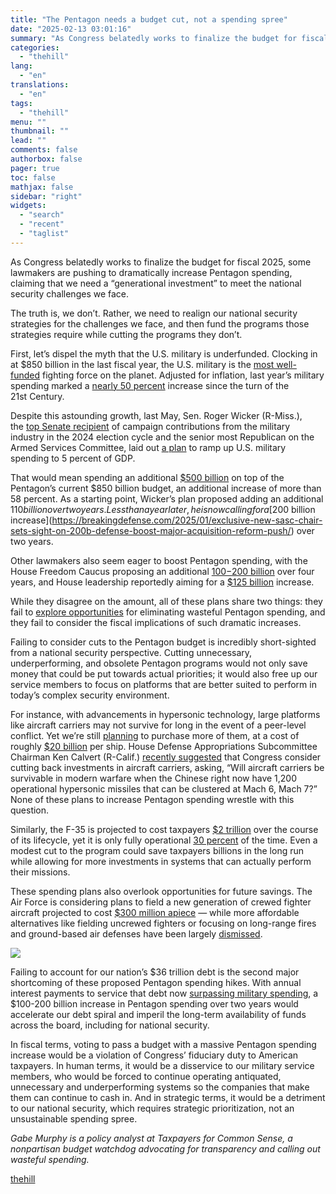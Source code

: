 ```yaml
---
title: "The Pentagon needs a budget cut, not a spending spree"
date: "2025-02-13 03:01:16"
summary: "As Congress belatedly works to finalize the budget for fiscal 2025, some lawmakers are pushing to dramatically increase Pentagon spending, claiming that we need a “generational investment” to meet the national security challenges we face. The truth is, we don’t. Rather, we need to realign our national security strategies for..."
categories:
  - "thehill"
lang:
  - "en"
translations:
  - "en"
tags:
  - "thehill"
menu: ""
thumbnail: ""
lead: ""
comments: false
authorbox: false
pager: true
toc: false
mathjax: false
sidebar: "right"
widgets:
  - "search"
  - "recent"
  - "taglist"
---
```


As Congress belatedly works to finalize the budget for fiscal 2025, some lawmakers are pushing to dramatically increase Pentagon spending, claiming that we need a “generational investment” to meet the national security challenges we face.

The truth is, we don’t. Rather, we need to realign our national security strategies for the challenges we face, and then fund the programs those strategies require while cutting the programs they don’t.

First, let’s dispel the myth that the U.S. military is underfunded. Clocking in at $850 billion in the last fiscal year, the U.S. military is the [most well-funded](https://www.pgpf.org/article/the-united-states-spends-more-on-defense-than-the-next-9-countries-combined/) fighting force on the planet. Adjusted for inflation, last year’s military spending marked a [nearly 50 percent](https://www.stimson.org/2024/current-defense-plans-require-unsustainable-future-spending/) increase since the turn of the 21st Century.

Despite this astounding growth, last May, Sen. Roger Wicker (R-Miss.), the [top Senate recipient](https://www.opensecrets.org/industries/recips?code=D&cycle=2024&ind=D&mem=Y&recipdetail=S) of campaign contributions from the military industry in the 2024 election cycle and the senior most Republican on the Armed Services Committee, laid out [a plan](https://www.wicker.senate.gov/services/files/BC957888-0A93-432F-A49E-6202768A9CE0) to ramp up U.S. military spending to 5 percent of GDP.

That would mean spending an additional [$500 billion](https://www.newsweek.com/us-500-billion-trump-nato-defense-spending-2011724) on top of the Pentagon’s current $850 billion budget, an additional increase of more than 58 percent. As a starting point, Wicker’s plan proposed adding an additional $110 billion over two years. Less than a year later, he is now calling for a [$200 billion increase](https://breakingdefense.com/2025/01/exclusive-new-sasc-chair-sets-sight-on-200b-defense-boost-major-acquisition-reform-push/) over two years.

Other lawmakers also seem eager to boost Pentagon spending, with the House Freedom Caucus proposing an additional [$100-$200 billion](https://x.com/freedomcaucus/status/1879892258553757817) over four years, and House leadership reportedly aiming for a [$125 billion](https://www.politico.com/live-updates/2025/01/29/congress/budget-fiscal-targets-00201195) increase.

While they disagree on the amount, all of these plans share two things: they fail to [explore opportunities](http://www.taxpayer.net/wp-content/uploads/2025/01/Keys-to-Developing-a-More-Efficient-Effective-Defense-at-Lower-Cost.pdf) for eliminating wasteful Pentagon spending, and they fail to consider the fiscal implications of such dramatic increases.

Failing to consider cuts to the Pentagon budget is incredibly short-sighted from a national security perspective. Cutting unnecessary, underperforming, and obsolete Pentagon programs would not only save money that could be put towards actual priorities; it would also free up our service members to focus on platforms that are better suited to perform in today’s complex security environment.

For instance, with advancements in hypersonic technology, large platforms like aircraft carriers may not survive for long in the event of a peer-level conflict. Yet we’re still [planning](https://crsreports.congress.gov/product/pdf/RS/RS20643/294) to purchase more of them, at a cost of roughly [$20 billion](https://sgp.fas.org/crs/weapons/RS20643.pdf) per ship. House Defense Appropriations Subcommittee Chairman Ken Calvert (R-Calif.) [recently suggested](https://insidedefense.com/daily-news/calvert-calls-spending-reviews-could-cut-aircraft-carriers-and-tanks) that Congress consider cutting back investments in aircraft carriers, asking, “Will aircraft carriers be survivable in modern warfare when the Chinese right now have 1,200 operational hypersonic missiles that can be clustered at Mach 6, Mach 7?” None of these plans to increase Pentagon spending wrestle with this question.

Similarly, the F-35 is projected to cost taxpayers [$2 trillion](https://www.gao.gov/blog/f-35-will-now-exceed-2-trillion-military-plans-fly-it-less) over the course of its lifecycle, yet it is only fully operational [30 percent](https://www.gao.gov/assets/gao-23-105341.pdf) of the time. Even a modest cut to the program could save taxpayers billions in the long run while allowing for more investments in systems that can actually perform their missions.

These spending plans also overlook opportunities for future savings. The Air Force is considering plans to field a new generation of crewed fighter aircraft projected to cost [$300 million apiece](https://www.taxpayer.net/wp-content/uploads/2024/08/Trouble-on-the-Horizon-Pitfalls-of-the-Sixth-Generation-Fighter-Aircraft.pdf) — while more affordable alternatives like fielding uncrewed fighters or focusing on long-range fires and ground-based air defenses have been largely [dismissed](https://breakingdefense.com/2024/12/exclusive-new-air-force-review-supports-manned-6th-gen-ngad-fighter-concept/).


[![](https://thehill.com/wp-content/uploads/sites/2/2023/11/op2.png?w=600)](https://thehill.com/submitting-opinion-content/)

Failing to account for our nation’s $36 trillion debt is the second major shortcoming of these proposed Pentagon spending hikes. With annual interest payments to service that debt now [surpassing military spending](https://www.taxpayer.net/national-security/its-official-interest-payments-on-national-debt-leapfrog-military-spending/), a $100-200 billion increase in Pentagon spending over two years would accelerate our debt spiral and imperil the long-term availability of funds across the board, including for national security.

In fiscal terms, voting to pass a budget with a massive Pentagon spending increase would be a violation of Congress’ fiduciary duty to American taxpayers. In human terms, it would be a disservice to our military service members, who would be forced to continue operating antiquated, unnecessary and underperforming systems so the companies that make them can continue to cash in. And in strategic terms, it would be a detriment to our national security, which requires strategic prioritization, not an unsustainable spending spree.

*Gabe Murphy is a policy analyst at Taxpayers for Common Sense, a nonpartisan budget watchdog advocating for transparency and calling out wasteful spending.*

[thehill](https://thehill.com/opinion/5138596-pentagon-spending-increase/)
